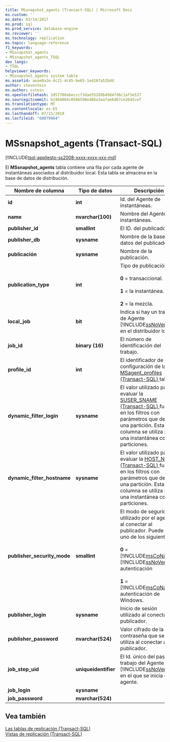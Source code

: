 ```yaml
---
title: MSsnapshot_agents (Transact-SQL) | Microsoft Docs
ms.custom: ''
ms.date: 03/14/2017
ms.prod: sql
ms.prod_service: database-engine
ms.reviewer: ''
ms.technology: replication
ms.topic: language-reference
f1_keywords:
- MSsnapshot_agents
- MSsnapshot_agents_TSQL
dev_langs:
- TSQL
helpviewer_keywords:
- MSsnapshot_agents system table
ms.assetid: aeae0a2e-4c21-4c45-be65-1e426fa52bdd
author: stevestein
ms.author: sstein
ms.openlocfilehash: 2d57700abecccf3dae55289b49d4fd6c1af3e537
ms.sourcegitcommit: b2464064c0566590e486a3aafae6d67ce2645cef
ms.translationtype: MT
ms.contentlocale: es-ES
ms.lasthandoff: 07/15/2019
ms.locfileid: "68079964"
---
```

# <a name="mssnapshotagents-transact-sql"></a>MSsnapshot_agents (Transact-SQL)
[!INCLUDE[tsql-appliesto-ss2008-xxxx-xxxx-xxx-md](../../includes/tsql-appliesto-ss2008-xxxx-xxxx-xxx-md.md)]

  El **MSsnapshot_agents** tabla contiene una fila por cada agente de instantáneas asociados al distribuidor local. Esta tabla se almacena en la base de datos de distribución.  
  
|Nombre de columna|Tipo de datos|Descripción|  
|-----------------|---------------|-----------------|  
|**id**|**int**|Id. del Agente de instantáneas.|  
|**name**|**nvarchar(100)**|Nombre del Agente de instantáneas.|  
|**publisher_id**|**smallint**|El ID. del publicador.|  
|**publisher_db**|**sysname**|Nombre de la base de datos del publicador.|  
|**publicación**|**sysname**|Nombre de la publicación.|  
|**publication_type**|**int**|Tipo de publicación:<br /><br /> **0** = transaccional.<br /><br /> **1** = la instantánea.<br /><br /> **2** = la mezcla.|  
|**local_job**|**bit**|Indica si hay un trabajo de Agente [!INCLUDE[ssNoVersion](../../includes/ssnoversion-md.md)]  en el distribuidor local.|  
|**job_id**|**binary (16)**|El número de identificación del trabajo.|  
|**profile_id**|**int**|El identificador de configuración de la [MSagent_profiles &#40;Transact-SQL&#41; ](../../relational-databases/system-tables/msagent-profiles-transact-sql.md) tabla.|  
|**dynamic_filter_login**|**sysname**|El valor utilizado para evaluar la [SUSER_SNAME &#40;Transact-SQL&#41; ](../../t-sql/functions/suser-sname-transact-sql.md) función en los filtros con parámetros que definen una partición. Esta columna se utiliza para una instantánea con particiones.|  
|**dynamic_filter_hostname**|**sysname**|El valor utilizado para evaluar la [HOST_NAME &#40;Transact-SQL&#41; ](../../t-sql/functions/host-name-transact-sql.md) función en los filtros con parámetros que definen una partición. Esta columna se utiliza para una instantánea con particiones.|  
|**publisher_security_mode**|**smallint**|El modo de seguridad utilizado por el agente al conectar al publicador. Puede ser uno de los siguientes:<br /><br /> **0**  =  [!INCLUDE[msCoName](../../includes/msconame-md.md)] [!INCLUDE[ssNoVersion](../../includes/ssnoversion-md.md)] autenticación<br /><br /> **1**  =  [!INCLUDE[msCoName](../../includes/msconame-md.md)] autenticación de Windows.|  
|**publisher_login**|**sysname**|Inicio de sesión utilizado al conectar al publicador.|  
|**publisher_password**|**nvarchar(524)**|Valor cifrado de la contraseña que se utiliza al conectar al publicador.|  
|**job_step_uid**|**uniqueidentifier**|El Id. único del paso de trabajo del Agente [!INCLUDE[ssNoVersion](../../includes/ssnoversion-md.md)] en el que se inicia el agente.|  
|**job_login**|**sysname**||  
|**job_password**|**nvarchar(524)**||  
  
## <a name="see-also"></a>Vea también  
 [Las tablas de replicación &#40;Transact-SQL&#41;](../../relational-databases/system-tables/replication-tables-transact-sql.md)   
 [Vistas de replicación &#40;Transact-SQL&#41;](../../relational-databases/system-views/replication-views-transact-sql.md)  
  
  
